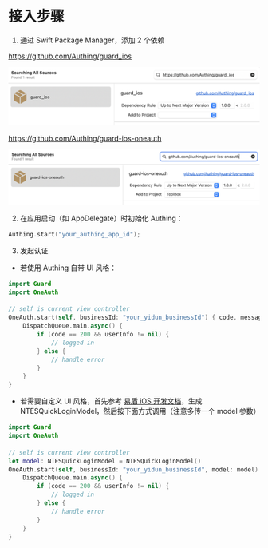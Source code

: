 # 接入步骤

1. 通过 Swift Package Manager，添加 2 个依赖

https://github.com/Authing/guard_ios

![](./images/add_guard.png)

https://github.com/Authing/guard-ios-oneauth

![](./images/add_one_auth.png)

2. 在应用启动（如 AppDelegate）时初始化 Authing：

```swift
Authing.start("your_authing_app_id");
```

3. 发起认证

* 若使用 Authing 自带 UI 风格：

```swift
import Guard
import OneAuth

// self is current view controller
OneAuth.start(self, businessId: "your_yidun_businessId") { code, message, userInfo in
    DispatchQueue.main.async() {
        if (code == 200 && userInfo != nil) {
            // logged in
        } else {
            // handle error
        }
    }
}
```

* 若需要自定义 UI 风格，首先参考 [易盾 iOS 开发文档](https://github.com/yidun/NTESQuickPass/blob/master/doc/%E4%B8%80%E9%94%AE%E7%99%BB%E5%BD%95iOS%20SDK%E6%8E%A5%E5%85%A5%E6%8C%87%E5%8D%97.md)，生成 NTESQuickLoginModel，然后按下面方式调用（注意多传一个 model 参数）

```swift
import Guard
import OneAuth

// self is current view controller
let model: NTESQuickLoginModel = NTESQuickLoginModel()
OneAuth.start(self, businessId: "your_yidun_businessId", model: model) { code, message, userInfo in
    DispatchQueue.main.async() {
        if (code == 200 && userInfo != nil) {
            // logged in
        } else {
            // handle error
        }
    }
}
```